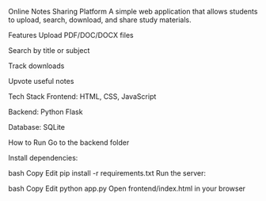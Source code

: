 Online Notes Sharing Platform
A simple web application that allows students to upload, search, download, and share study materials.

Features
Upload PDF/DOC/DOCX files

Search by title or subject

Track downloads

Upvote useful notes

Tech Stack
Frontend: HTML, CSS, JavaScript

Backend: Python Flask

Database: SQLite

How to Run
Go to the backend folder

Install dependencies:

bash
Copy
Edit
pip install -r requirements.txt
Run the server:

bash
Copy
Edit
python app.py
Open frontend/index.html in your browser
